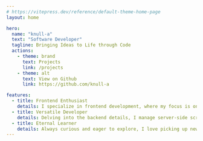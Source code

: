 ```yaml
---
# https://vitepress.dev/reference/default-theme-home-page
layout: home

hero:
  name: "knull-a"
  text: "Software Developer"
  tagline: Bringing Ideas to Life through Code
  actions:
    - theme: brand
      text: Projects
      link: /projects
    - theme: alt
      text: View on Github
      link: https://github.com/knull-a

features:
  - title: Frontend Enthusiast
    details: I specialize in frontend development, where my focus is on crafting engaging user experiences. I bring together creativity and functionality to transform ideas into interactive interfaces.
  - title: Versatile Developer
    details: Delving into the backend details, I manage server-side scripting and database tasks. I also have experience in developing mobile applications.
  - title: Eternal Learner
    details: Always curious and eager to explore, I love picking up new technologies and methods, keeping my skills fresh and up-to-date.
---
```


